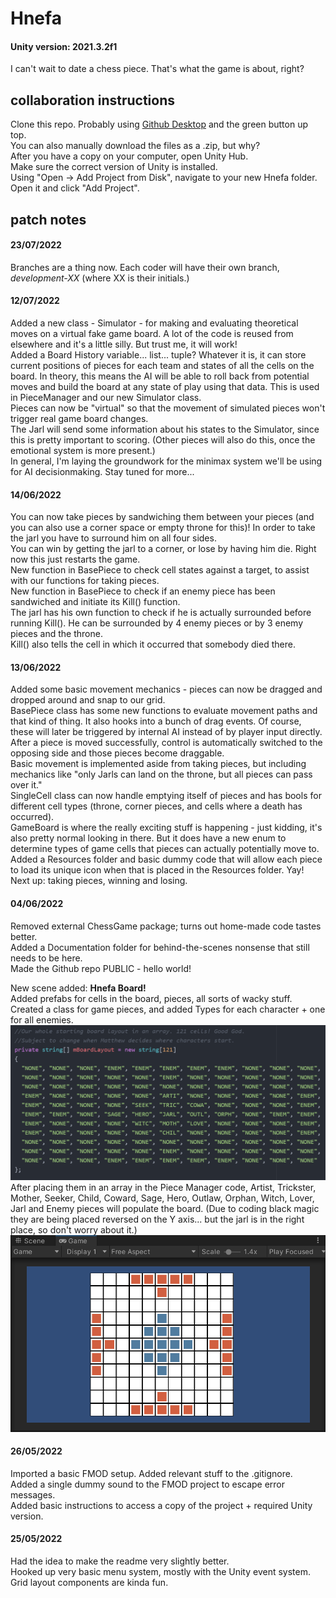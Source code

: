 # Hnefa

#### Unity version: 2021.3.2f1

I can't wait to date a chess piece. That's what the game is about, right?

## collaboration instructions

Clone this repo. Probably using
[Github Desktop](https://desktop.github.com/)
and the green button up top.\
You can also manually download the files as a .zip, but why?\
After you have a copy on your computer, open Unity Hub.\
Make sure the correct version of Unity is installed.\
Using "Open -> Add Project from Disk", navigate to your new Hnefa folder.\
Open it and click "Add Project".

## patch notes

#### 23/07/2022

Branches are a thing now. Each coder will have their own branch, *development-XX* (where XX is their initials.)

#### 12/07/2022

Added a new class - Simulator - for making and evaluating theoretical moves on a virtual fake game board. A lot of the code is reused from elsewhere and it's a little silly. But trust me, it will work!\
Added a Board History variable... list... tuple? Whatever it is, it can store current positions of pieces for each team and states of all the cells on the board. In theory, this means the AI will be able to roll back from potential moves and build the board at any state of play using that data. This is used in PieceManager and our new Simulator class.\
Pieces can now be "virtual" so that the movement of simulated pieces won't trigger real game board changes.\
The Jarl will send some information about his states to the Simulator, since this is pretty important to scoring. (Other pieces will also do this, once the emotional system is more present.)\
In general, I'm laying the groundwork for the minimax system we'll be using for AI decisionmaking. Stay tuned for more...

#### 14/06/2022

You can now take pieces by sandwiching them between your pieces (and you can also use a corner space or empty throne for this)! In order to take the jarl you have to surround him on all four sides.\
You can win by getting the jarl to a corner, or lose by having him die. Right now this just restarts the game.\
New function in BasePiece to check cell states against a target, to assist with our functions for taking pieces.\
New function in BasePiece to check if an enemy piece has been sandwiched and initiate its Kill() function.\
The jarl has his own function to check if he is actually surrounded before running Kill(). He can be surrounded by 4 enemy pieces or by 3 enemy pieces and the throne.\
Kill() also tells the cell in which it occurred that somebody died there.

#### 13/06/2022

Added some basic movement mechanics - pieces can now be dragged and dropped around and snap to our grid.\
BasePiece class has some new functions to evaluate movement paths and that kind of thing. It also hooks into a bunch of drag events. Of course, these will later be triggered by internal AI instead of by player input directly. After a piece is moved successfully, control is automatically switched to the opposing side and those pieces become draggable.\
Basic movement is implemented aside from taking pieces, but including mechanics like "only Jarls can land on the throne, but all pieces can pass over it."\
SingleCell class can now handle emptying itself of pieces and has bools for different cell types (throne, corner pieces, and cells where a death has occurred).\
GameBoard is where the really exciting stuff is happening - just kidding, it's also pretty normal looking in there. But it does have a new enum to determine types of game cells that pieces can actually potentially move to.\
Added a Resources folder and basic dummy code that will allow each piece to load its unique icon when that is placed in the Resources folder. Yay!\
Next up: taking pieces, winning and losing.

#### 04/06/2022

Removed external ChessGame package; turns out home-made code tastes better.\
Added a Documentation folder for behind-the-scenes nonsense that still needs to be here.\
Made the Github repo PUBLIC - hello world!

New scene added: **Hnefa Board!**\
Added prefabs for cells in the board, pieces, all sorts of wacky stuff.\
Created a class for game pieces, and added Types for each character + one for all enemies.\
![Piece manager code](/Documentation/piecemanager.png)\
After placing them in an array in the Piece Manager code, Artist, Trickster, Mother, Seeker, Child, Coward, Sage, Hero, Outlaw, Orphan, Witch, Lover, Jarl and Enemy pieces will populate the board. (Due to coding black magic they are being placed reversed on the Y axis... but the jarl is in the right place, so don't worry about it.)\
![Populated hnefa board](/Documentation/hnefaboard.png)

#### 26/05/2022

Imported a basic FMOD setup. Added relevant stuff to the .gitignore.\
Added a single dummy sound to the FMOD project to escape error messages.\
Added basic instructions to access a copy of the project + required Unity version.

#### 25/05/2022
Had the idea to make the readme very slightly better.\
Hooked up very basic menu system, mostly with the Unity event system.\
Grid layout components are kinda fun.
